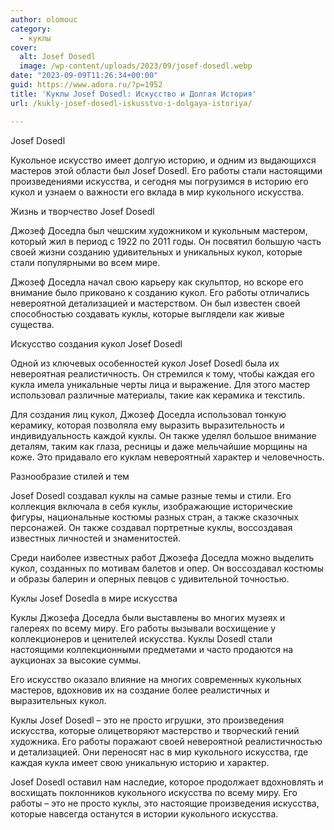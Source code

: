 ```yaml
---
author: olomouc
category:
  - куклы
cover:
  alt: Josef Dosedl
  image: /wp-content/uploads/2023/09/josef-dosedl.webp
date: "2023-09-09T11:26:34+00:00"
guid: https://www.adora.ru/?p=1952
title: 'Куклы Josef Dosedl: Искусство и Долгая История'
url: /kukly-josef-dosedl-iskusstvo-i-dolgaya-istoriya/

---
```

Josef Dosedl

Кукольное искусство имеет долгую историю, и одним из выдающихся мастеров этой области был Josef Dosedl. Его работы стали настоящими произведениями искусства, и сегодня мы погрузимся в историю его кукол и узнаем о важности его вклада в мир кукольного искусства.  

Жизнь и творчество Josef Dosedl

Джозеф Доседла был чешским художником и кукольным мастером, который жил в период с 1922 по 2011 годы. Он посвятил большую часть своей жизни созданию удивительных и уникальных кукол, которые стали популярными во всем мире.

Джозеф Доседла начал свою карьеру как скульптор, но вскоре его внимание было приковано к созданию кукол. Его работы отличались невероятной детализацией и мастерством. Он был известен своей способностью создавать куклы, которые выглядели как живые существа.  

Искусство создания кукол Josef Dosedl

Одной из ключевых особенностей кукол Josef Dosedl была их невероятная реалистичность. Он стремился к тому, чтобы каждая его кукла имела уникальные черты лица и выражение. Для этого мастер использовал различные материалы, такие как керамика и текстиль.

Для создания лиц кукол, Джозеф Доседла использовал тонкую керамику, которая позволяла ему выразить выразительность и индивидуальность каждой куклы. Он также уделял большое внимание деталям, таким как глаза, ресницы и даже мельчайшие морщины на коже. Это придавало его куклам невероятный характер и человечность.  

Разнообразие стилей и тем

Josef Dosedl создавал куклы на самые разные темы и стили. Его коллекция включала в себя куклы, изображающие исторические фигуры, национальные костюмы разных стран, а также сказочных персонажей. Он также создавал портретные куклы, воссоздавая известных личностей и знаменитостей.

Среди наиболее известных работ Джозефа Доседла можно выделить кукол, созданных по мотивам балетов и опер. Он воссоздавал костюмы и образы балерин и оперных певцов с удивительной точностью.  

Куклы Josef Dosedla в мире искусства

Куклы Джозефа Доседла были выставлены во многих музеях и галереях по всему миру. Его работы вызывали восхищение у коллекционеров и ценителей искусства. Куклы Dosedl стали настоящими коллекционными предметами и часто продаются на аукционах за высокие суммы.

Его искусство оказало влияние на многих современных кукольных мастеров, вдохновив их на создание более реалистичных и выразительных кукол.  

Куклы Josef Dosedl – это не просто игрушки, это произведения искусства, которые олицетворяют мастерство и творческий гений художника. Его работы поражают своей невероятной реалистичностью и детализацией. Они переносят нас в мир кукольного искусства, где каждая кукла имеет свою уникальную историю и характер.

Josef Dosedl оставил нам наследие, которое продолжает вдохновлять и восхищать поклонников кукольного искусства по всему миру. Его работы – это не просто куклы, это настоящие произведения искусства, которые навсегда останутся в истории кукольного искусства.
